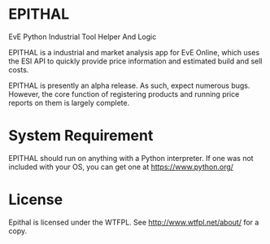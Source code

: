 # EPITHAL
EvE Python Industrial Tool Helper And Logic

EPITHAL is a industrial and market analysis app for EvE Online, 
which uses the ESI API to quickly provide price information
and estimated build and sell costs.

EPITHAL is presently an alpha release. As such, expect numerous
bugs. However, the core function of registering products and
running price reports on them is largely complete.

# System Requirement

EPITHAL should run on anything with a Python interpreter. If one
was not included with your OS, you can get one at https://www.python.org/

# License
Epithal is licensed under the WTFPL.
See http://www.wtfpl.net/about/ for a copy.
